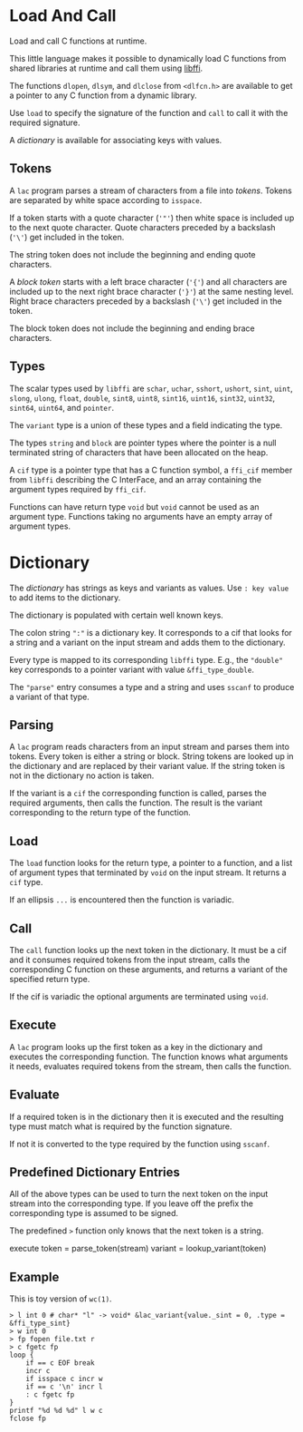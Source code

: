 # Load And Call

Load and call C functions at runtime.

This little language makes it possible to dynamically load C
functions from shared libraries at runtime and call them using
[libffi](https://github.com/libffi/libffi).

The functions `dlopen`, `dlsym`, and `dlclose` from `<dlfcn.h>` are
available to get a pointer to any C function from a dynamic library.

Use `load` to specify the signature of the function and `call` to call it
with the required signature.

A _dictionary_ is available for associating keys with values.

## Tokens

A `lac` program parses a stream of characters from a file into _tokens_.
Tokens are separated by white space according to `isspace`.

If a token starts with a quote character (`'"'`) then white space is
included up to the next quote character. Quote characters preceded by
a backslash (`'\'`) get included in the token.

The string token does not include the beginning and ending quote characters.

A _block token_ starts with a left brace character (`'{'`) and all
characters are included up to the next right brace character (`'}'`) at
the same nesting level.  Right brace characters preceded by a  backslash
(`'\'`) get included in the token.

The block token does not include the beginning and ending brace characters.

## Types

The scalar types used by `libffi` are `schar`, `uchar`, `sshort`, `ushort`,
`sint`, `uint`, `slong`, `ulong`, `float`, `double`, `sint8`, `uint8`,
`sint16`, `uint16`, `sint32`, `uint32`, `sint64`, `uint64`, and
`pointer`.

The `variant` type is a union of these types and a field indicating the type.

The types `string` and `block` are pointer types where the
pointer is a null terminated string of characters that have been allocated
on the heap.

A `cif` type is a pointer type that has a C function symbol,
a `ffi_cif` member from `libffi` describing the C InterFace,
and an array containing the argument types required by `ffi_cif`.

Functions can have return type `void` but `void` cannot be used as an
argument type.  Functions taking no arguments have an empty array of
argument types.

# Dictionary

The _dictionary_ has strings as keys and variants as values.
Use `: key value` to add items to the dictionary.

The dictionary is populated with certain well known keys.

The colon string `":"` is a dictionary key. It corresponds
to a cif that looks for a string and a variant on the
input stream and adds them to the dictionary.

Every type is mapped to its corresponding `libffi` type.
E.g., the `"double"` key corresponds to a pointer variant with
value `&ffi_type_double`.

The `"parse"` entry consumes a type and a string and uses
`sscanf` to produce a variant of that type.

## Parsing

A `lac` program reads characters from an input stream and parses
them into tokens. Every token is either a string or block.
String tokens are looked up in the dictionary and are replaced
by their variant value. If the string token is not in the
dictionary no action is taken.

If the variant is a `cif` the corresponding
function is called, parses the required arguments, then calls
the function. The result is the variant corresponding to the
return type of the function.

## Load

The `load` function looks for the return type, a pointer to a function, and
a list of argument types that terminated by `void` on the input stream.
It returns a `cif` type.

If an ellipsis `...` is encountered then the function is
variadic.

## Call

The `call` function looks up the next token in the dictionary. It must be
a cif and it consumes required tokens from the input stream, calls
the corresponding C function on these arguments, and returns a variant
of the specified return type.

If the cif is variadic the optional arguments are terminated using `void`.



## Execute

A `lac` program looks up the first token as a key in the dictionary and
executes the corresponding function. The function knows what arguments it
needs, evaluates required tokens from the stream, then calls the function.

## Evaluate

If a required token is in the dictionary then it is executed and the
resulting type must match what is required by the function signature.

If not it is converted to the type required by the function using `sscanf`.
## Predefined Dictionary Entries

All of the above types can be used to turn the next token on the input stream
into the corresponding type. If you leave off the prefix the corresponding
type is assumed to be signed.

The predefined `>` function only knows that the next token is a string.




execute 
	token = parse_token(stream)
	variant = lookup_variant(token)

## Example

This is toy version of `wc(1)`.

```
> l int 0 # char* "l" -> void* &lac_variant{value._sint = 0, .type = &ffi_type_sint}
> w int 0
> fp fopen file.txt r
> c fgetc fp
loop {
	if == c EOF break
	incr c
	if isspace c incr w
	if == c '\n' incr l
	: c fgetc fp
}
printf "%d %d %d" l w c
fclose fp
```
